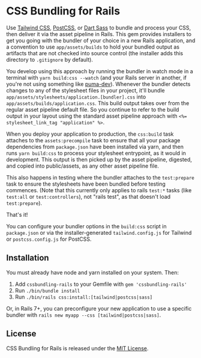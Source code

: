 # CSS Bundling for Rails

Use [Tailwind CSS](https://tailwindcss.com), [PostCSS](https://postcss.org), or [Dart Sass](https://sass-lang.com/) to bundle and process your CSS, then deliver it via the asset pipeline in Rails. This gem provides installers to get you going with the bundler of your choice in a new Rails application, and a convention to use `app/assets/builds` to hold your bundled output as artifacts that are not checked into source control (the installer adds this directory to `.gitignore` by default).

You develop using this approach by running the bundler in watch mode in a terminal with `yarn build:css --watch` (and your Rails server in another, if you're not using something like [puma-dev](https://github.com/puma/puma-dev)). Whenever the bundler detects changes to any of the stylesheet files in your project, it'll bundle `app/assets/stylesheets/application.[bundler].css` into `app/assets/builds/application.css`. This build output takes over from the regular asset pipeline default file. So you continue to refer to the build output in your layout using the standard asset pipeline approach with `<%= stylesheet_link_tag "application" %>`.

When you deploy your application to production, the `css:build` task attaches to the `assets:precompile` task to ensure that all your package dependencies from `package.json` have been installed via yarn, and then runs `yarn build:css` to process your stylesheet entrypoint, as it would in development. This output is then picked up by the asset pipeline, digested, and copied into public/assets, as any other asset pipeline file.

This also happens in testing where the bundler attaches to the `test:prepare` task to ensure the stylesheets have been bundled before testing commences. (Note that this currently only applies to rails `test:*` tasks (like `test:all` or `test:controllers`), not "rails test", as that doesn't load `test:prepare`).

That's it!

You can configure your bundler options in the `build:css` script in `package.json` or via the installer-generated `tailwind.config.js` for Tailwind or `postcss.config.js` for PostCSS.


## Installation

You must already have node and yarn installed on your system. Then:

1. Add `cssbundling-rails` to your Gemfile with `gem 'cssbundling-rails'`
2. Run `./bin/bundle install`
3. Run `./bin/rails css:install:[tailwind|postcss|sass]`

Or, in Rails 7+, you can preconfigure your new application to use a specific bundler with `rails new myapp --css [tailwind|postcss|sass]`.


## License

CSS Bundling for Rails is released under the [MIT License](https://opensource.org/licenses/MIT).
